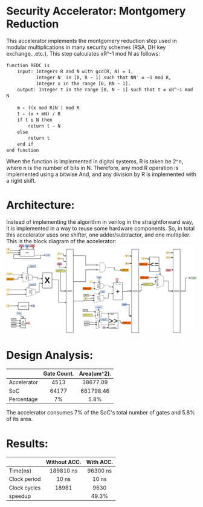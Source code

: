 # Security Accelerator: Montgomery Reduction
This accelerator implements the montgomery reduction step used in modular multiplications in many security schemes (RSA, DH key exchange...etc.). This step calculates xR^-1 mod N as follows:
```
function REDC is
    input: Integers R and N with gcd(R, N) = 1,
           Integer N′ in [0, R − 1] such that NN′ ≡ −1 mod R,
           Integer x in the range [0, RN − 1].
    output: Integer t in the range [0, N − 1] such that t ≡ xR^−1 mod N

    m ← ((x mod R)N′) mod R
    t ← (x + mN) / R
    if t ≥ N then
        return t − N
    else
        return t
    end if
end function
```
When the function is implemented in digital systems, R is taken be 2^n, where n is the number of bits in N. Therefore, any mod R operation is implemented using a bitwise And, and any division by R is implemented with a right shift.
# Architecture:
Instead of implementing the algorithm in verilog in the straightforward way, it is implemented in a way to reuse some hardware components. So, in total this accelerator uses one shifter, one adder/subtractor, and one multiplier.
This is the block diagram of the accelerator:
![Block Diagram](modified_accelerator_1.png)
# Design Analysis:
|              | Gate Count.    | Area(um^2).     |
| :---         |     :---:      |    :---:        |
| Accelerator  | 4513	        | 38677.09        |
| SoC          | 64177	        | 661798.46       |
| Percentage   | 7%             | 5.8%            |

The accelerator consumes 7% of the SoC's total number of gates and 5.8% of its area.

# Results:
|              | Without ACC.   | With ACC.     |
| :---         |     :---:      |    :---:      |
| Time(ns)     | 189810 ns      | 96300 ns      |
| Clock period | 10 ns          | 10 ns         |
| Clock cycles | 18981          | 9630          |
| speedup      |                | 49.3%         |
